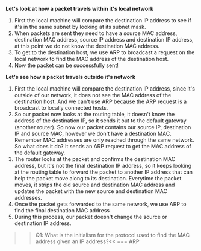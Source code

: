 **Let's look at how a packet travels within it's local network**

1. First the local machine will compare the destination IP address to see if it's in the same subnet by looking at its subnet mask.
1. When packets are sent they need to have a source MAC address, destination MAC address, source IP address and destination IP address, at this point we do not know the destination MAC address.
1. To get to the destination host, we use ARP to broadcast a request on the local network to find the MAC address of the destination host.
1. Now the packet can be successfully sent!

**Let's see how a packet travels outside it's network**

1. First the local machine will compare the destination IP address, since it's outside of our network, it does not see the MAC address of the destination host. And we can't use ARP because the ARP request is a broadcast to locally connected hosts.
1. So our packet now looks at the routing table, it doesn't know the address of the destination IP, so it sends it out to the default gateway (another router). So now our packet contains our source IP, destination IP and source MAC, however we don't have a destination MAC. Remember MAC addresses are only reached through the same network. So what does it do? It sends an ARP request to get the MAC address of the default gateway.
1. The router looks at the packet and confirms the destination MAC address, but it's not the final destination IP address, so it keeps looking at the routing table to forward the packet to another IP address that can help the packet move along to its destination. Everytime the packet moves, it strips the old source and destination MAC address and updates the packet with the new source and destination MAC addresses.
1. Once the packet gets forwarded to the same network, we use ARP to find the final destination MAC address
1. During this process, our packet doesn't change the source or destination IP address.

>>Q1: What is the initialism for the protocol used to find the MAC address given an IP address?<<
=== ARP
